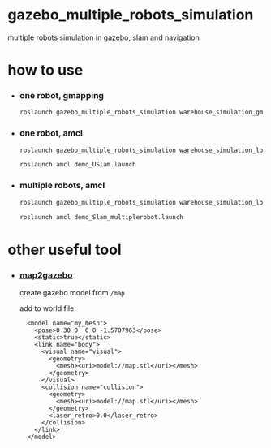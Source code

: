 # gazebo_multiple_robots_simulation
multiple robots simulation in gazebo, slam and navigation


  
# how to use
- ### one robot, gmapping
  
  ```sh
  roslaunch gazebo_multiple_robots_simulation warehouse_simulation_gmapping.launch
  ```
- ### one robot, amcl

  ```sh
  roslaunch gazebo_multiple_robots_simulation warehouse_simulation_localization.launch
  ```

  ```sh
  roslaunch amcl demo_USlam.launch
  ```


- ### multiple robots, amcl
  ```sh
  roslaunch gazebo_multiple_robots_simulation warehouse_simulation_localization_multiplerobot.launch
  ```
  ```sh
  roslaunch amcl demo_Slam_multiplerobot.launch 
  ```
# other useful tool
- ### [map2gazebo](https://github.com/waxz/map2gazebo)
  create gazebo model from `/map`
  
  add to world file
  ```
    <model name="my_mesh">
      <pose>0 30 0  0 0 -1.5707963</pose>
      <static>true</static>
      <link name="body">
        <visual name="visual">
          <geometry>
            <mesh><uri>model://map.stl</uri></mesh>
          </geometry>
        </visual>
        <collision name="collision">
          <geometry>
            <mesh><uri>model://map.stl</uri></mesh>
          </geometry>
          <laser_retro>0.0</laser_retro>
        </collision>
      </link>
    </model>
  ```

